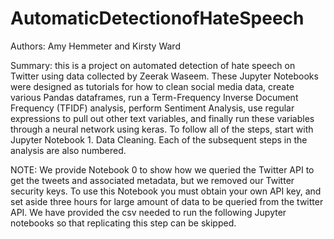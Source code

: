 # AutomaticDetectionofHateSpeech

Authors: Amy Hemmeter and Kirsty Ward

Summary: this is a project on automated detection of hate speech on Twitter using data collected by Zeerak Waseem. These Jupyter Notebooks were designed as tutorials for how to clean social media data, create various Pandas dataframes, run a Term-Frequency Inverse Document Frequency (TFIDF) analysis, perform Sentiment Analysis, use regular expressions to pull out other text variables, and finally run these variables through a neural network using keras. To follow all of the steps, start with Jupyter Notebook 1. Data Cleaning. Each of the subsequent steps in the analysis are also numbered.

NOTE: We provide Notebook 0 to show how we queried the Twitter API to get the tweets and associated metadata, but we removed our Twitter security keys. To use this Notebook you must obtain your own API key, and set aside three hours for large amount of data to be queried from the twitter API. We have provided the csv needed to run the following Jupyter notebooks so that replicating this step can be skipped.
